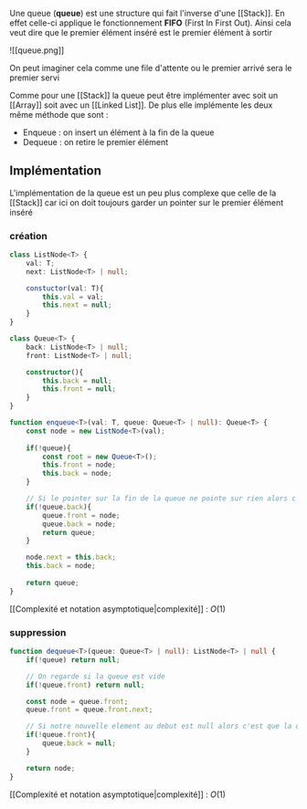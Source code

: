 Une queue (**queue**) est une structure qui fait l'inverse d'une [[Stack]]. En effet celle-ci applique le fonctionnement **FIFO** (First In First Out). Ainsi cela veut dire que le premier élément inséré est le premier élément à sortir

![[queue.png]]

On peut imaginer cela comme une file d'attente ou le premier arrivé sera le premier servi

Comme pour une [[Stack]] la queue peut être implémenter avec soit un [[Array]] soit avec un [[Linked List]]. De plus elle implémente les deux même méthode que sont :

- Enqueue : on insert un élément à la fin de la queue
- Dequeue : on retire le premier élément


## Implémentation

L'implémentation de la queue est un peu plus complexe que celle de la [[Stack]] car ici on doit toujours garder un pointer sur le premier élément inséré

### création

```ts
class ListNode<T> {
	val: T;
	next: ListNode<T> | null;

	constuctor(val: T){
		this.val = val;
		this.next = null;
	}
}

class Queue<T> {
	back: ListNode<T> | null;
	front: ListNode<T> | null;

	constructor(){
		this.back = null;
		this.front = null;
	}
}

function enqueue<T>(val: T, queue: Queue<T> | null): Queue<T> {
	const node = new ListNode<T>(val);
	
	if(!queue){
		const root = new Queue<T>();
		this.front = node;
		this.back = node;
	}

	// Si le pointer sur la fin de la queue ne pointe sur rien alors c'est que la queue est vide
	if(!queue.back){
		queue.front = node;
		queue.back = node;
		return queue;
	}

	node.next = this.back;
	this.back = node;
	
	return queue;
}
```

[[Complexité et notation asymptotique|complexité]] : $O(1)$


### suppression

```ts
function dequeue<T>(queue: Queue<T> | null): ListNode<T> | null {
	if(!queue) return null;

	// On regarde si la queue est vide
	if(!queue.front) return null;

	const node = queue.front;
	queue.front = queue.front.next;

	// Si notre nouvelle element au debut est null alors c'est que la queue est vide
	if(!queue.front){
		queue.back = null;
	}

	return node;
}
```

[[Complexité et notation asymptotique|complexité]] : $O(1)$